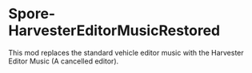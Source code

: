 # Spore-HarvesterEditorMusicRestored
 This mod replaces the standard vehicle editor music with the Harvester Editor Music (A cancelled editor).
